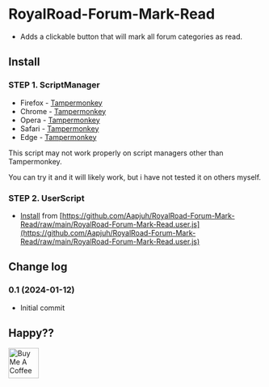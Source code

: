 # RoyalRoad-Forum-Mark-Read

- Adds a clickable button that will mark all forum categories as read.

## Install

### STEP 1. ScriptManager

- Firefox - [Tampermonkey](https://addons.mozilla.org/en-US/firefox/addon/tampermonkey)
- Chrome - [Tampermonkey](https://chrome.google.com/webstore/detail/tampermonkey/dhdgffkkebhmkfjojejmpbldmpobfkfo)
- Opera - [Tampermonkey](https://addons.opera.com/extensions/details/tampermonkey-beta/)
- Safari - [Tampermonkey](https://safari.tampermonkey.net/tampermonkey.safariextz)
- Edge - [Tampermonkey](https://microsoftedge.microsoft.com/addons/detail/tampermonkey/iikmkjmpaadaobahmlepeloendndfphd)

This script may not work properly on script managers other than Tampermonkey.

You can try it and it will likely work, but i have not tested it on others myself.

### STEP 2. UserScript

- [Install](https://github.com/Aapjuh/RoyalRoad-Forum-Mark-Read/raw/main/RoyalRoad-Forum-Mark-Read.user.js) from [https://github.com/Aapjuh/RoyalRoad-Forum-Mark-Read/raw/main/RoyalRoad-Forum-Mark-Read.user.js](https://github.com/Aapjuh/RoyalRoad-Forum-Mark-Read/raw/main/RoyalRoad-Forum-Mark-Read.user.js)

## Change log

### 0.1 (2024-01-12)

- Initial commit

## Happy??

<a href="https://www.buymeacoffee.com/aapjuh" target="_blank"><img src="https://cdn.buymeacoffee.com/buttons/default-yellow.png" alt="Buy Me A Coffee" height="60"></a>
